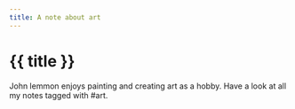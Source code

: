 ```yaml
---
title: A note about art
---
```

# {{ title }}
John lemmon enjoys painting and creating art as a hobby. Have a look at all my notes tagged with #art.